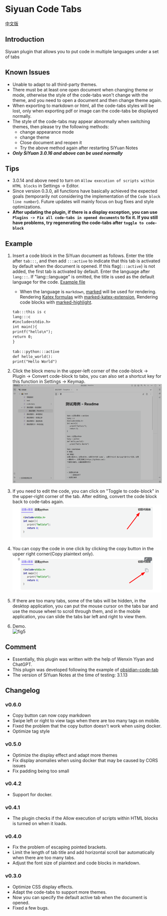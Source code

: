 # Siyuan Code Tabs

[中文版](./README_zh_CN.md)

## Introduction

Siyuan plugin that allows you to put code in multiple languages under a set of tabs

## Known Issues

- Unable to adapt to all third-party themes.
- There must be at least one open document when changing theme or mode, otherwise the style of the code-tabs won't
  change with the theme, and you need to open a document and then change theme again.
- When exporting to markdown or html, all the code-tabs styles will be lost, only when exporting pdf or image can the
  code-tabs be displayed normally.
- The style of the code-tabs may appear abnormally when switching themes, then please try the following methods:
    - change appearance mode
    - change theme
    - Close document and reopen it
    - Try the above method again after restarting SiYuan Notes
- ***Only SiYuan 3.0.16 and above can be used normally***

## Tips

- 3.0.14 and above need to turn on `Allow execution of scripts within HTML blocks` in Settings -> Editor.
- Since version 0.3.0, all functions have basically achieved the expected goals (temporarily not considering the
  implementation of the `Code block line number`). Future updates will mainly focus on bug fixes and style
  optimizations.
- **After updating the plugin, if there is a display exception, you can
  use `Plugins -> Fix all code-tabs in opened documents` to fix it. If you still have problems, try regenerating the
  code-tabs after `toggle to code-block`**

## Example

1. Insert a code block in the SiYuan document as follows. Enter the title after `tab:::`, and then add `:::active` to
   indicate that this tab is activated by default when the document is opened. If this flag(`:::active`) is not added,
   the first tab is activated by default. Enter the language after `lang:::`. If "lang:::language" is omitted, the title
   is used as the default language for the code. [Example file](./asset/example.md)
    - When the language is `markdown`, [marked](https://github.com/markedjs/marked) will be used for rendering.
      Rendering [Katex formulas](https://katex.org)
      with [marked-katex-extension](https://github.com/UziTech/marked-katex-extension), Rendering code blocks
      with [marked-highlight](https://github.com/markedjs/marked-highlight).
   ```
   tab:::this is c
   lang:::c
   #include<stdio.h>
   int main(){
   printf("hello\n");
   return 0;
   }
   
   tab:::python:::active
   def hello_world():
   print("Hello World")
   ```

2. Click the block menu in the upper-left corner of the code-block -> Plugin -> Convert code-block to tabs, you can also
   set a shortcut key for this function in Settings -> Keymap.
   ![fig2](./asset/2.gif)

3. If you need to edit the code, you can click on "Toggle to code-block" in the upper-right corner of the tab. After
   editing, convert the code block back to code-tabs again.
   ![fig3](./asset/3.png)
4. You can copy the code in one click by clicking the copy button in the upper right corner(Copy plaintext only).  
   ![fig4](./asset/4.png)
5. If there are too many tabs, some of the tabs will be hidden, in the desktop application, you can put the mouse cursor
   on the tabs bar and use the mouse wheel to scroll through them, and in the mobile application, you can slide the tabs
   bar left and right to view them.
6. Demo.  
   ![fig5](./asset/demo.gif)

## Comment

- Essentially, this plugin was written with the help of Wenxin Yiyan and ChatGPT.
- This plugin was developed following the example of [obsidian-code-tab](https://github.com/lazyloong/obsidian-code-tab)
- The version of SiYuan Notes at the time of testing: 3.1.13

## Changelog

### v0.6.0

- Copy button can now copy markdown
- Swipe left or right to view tags when there are too many tags on mobile.
- Fixed the problem that the copy button doesn't work when using docker.
- Optimize tag style

### v0.5.0

- Optimize the display effect and adapt more themes
- Fix display anomalies when using docker that may be caused by CORS issues
- Fix padding being too small

### v0.4.2

- Support for docker.

### v0.4.1

- The plugin checks if the Allow execution of scripts within HTML blocks is turned on when it loads.

### v0.4.0

- Fix the problem of escaping pointed brackets.
- Limit the length of tab title and add horizontal scroll bar automatically when there are too many tabs.
- Adjust the font size of plaintext and code blocks in markdown.

### v0.3.0

- Optimize CSS display effects.
- Adapt the code-tabs to support more themes.
- Now you can specify the default active tab when the document is opened.
- Fixed a few bugs.